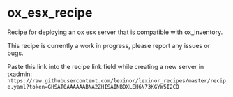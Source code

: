 # ox_esx_recipe

Recipe for deploying an ox esx server that is compatible with ox_inventory.

This recipe is currently a work in progress, please report any issues or bugs.

Paste this link into the recipe link field while creating a new server in txadmin:
`https://raw.githubusercontent.com/lexinor/lexinor_recipes/master/recipe.yaml?token=GHSAT0AAAAAABNA2ZHISAINBDXLEH6N73KGYW5I2CQ`
